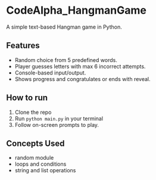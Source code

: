 # CodeAlpha_HangmanGame

A simple text-based Hangman game in Python.

## Features
- Random choice from 5 predefined words.
- Player guesses letters with max 6 incorrect attempts.
- Console-based input/output.
- Shows progress and congratulates or ends with reveal.

## How to run
1. Clone the repo
2. Run `python main.py` in your terminal
3. Follow on-screen prompts to play.

## Concepts Used
- random module
- loops and conditions
- string and list operations
